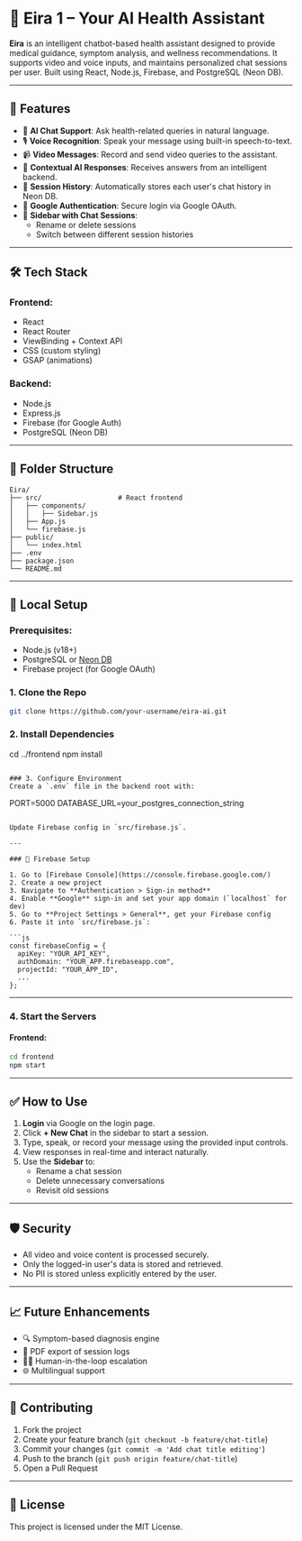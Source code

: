 # 🧠 Eira 1 – Your AI Health Assistant

**Eira** is an intelligent chatbot-based health assistant designed to provide medical guidance, symptom analysis, and wellness recommendations. It supports video and voice inputs, and maintains personalized chat sessions per user. Built using React, Node.js, Firebase, and PostgreSQL (Neon DB).

---

## 🚀 Features

- 💬 **AI Chat Support**: Ask health-related queries in natural language.
- 🎙️ **Voice Recognition**: Speak your message using built-in speech-to-text.
- 📹 **Video Messages**: Record and send video queries to the assistant.
- 🧠 **Contextual AI Responses**: Receives answers from an intelligent backend.
- 📂 **Session History**: Automatically stores each user's chat history in Neon DB.
- 🔐 **Google Authentication**: Secure login via Google OAuth.
- 📑 **Sidebar with Chat Sessions**:
  - Rename or delete sessions
  - Switch between different session histories

---

## 🛠️ Tech Stack

### Frontend:
- React
- React Router
- ViewBinding + Context API
- CSS (custom styling)
- GSAP (animations)

### Backend:
- Node.js
- Express.js
- Firebase (for Google Auth)
- PostgreSQL (Neon DB)


---

## 📁 Folder Structure

```
Eira/
├── src/                   # React frontend
│   ├── components/
│   │   ├── Sidebar.js
│   ├── App.js
│   └── firebase.js
├── public/
│   └── index.html
├── .env
├── package.json
└── README.md
```

---

## 🧪 Local Setup

### Prerequisites:
- Node.js (v18+)
- PostgreSQL or [Neon DB](https://neon.tech/)
- Firebase project (for Google OAuth)

### 1. Clone the Repo
```bash
git clone https://github.com/your-username/eira-ai.git
```

### 2. Install Dependencies

cd ../frontend
npm install
```

### 3. Configure Environment
Create a `.env` file in the backend root with:

```
PORT=5000
DATABASE_URL=your_postgres_connection_string
```

Update Firebase config in `src/firebase.js`.

---

### 🔧 Firebase Setup

1. Go to [Firebase Console](https://console.firebase.google.com/)
2. Create a new project
3. Navigate to **Authentication > Sign-in method**
4. Enable **Google** sign-in and set your app domain (`localhost` for dev)
5. Go to **Project Settings > General**, get your Firebase config
6. Paste it into `src/firebase.js`:

```js
const firebaseConfig = {
  apiKey: "YOUR_API_KEY",
  authDomain: "YOUR_APP.firebaseapp.com",
  projectId: "YOUR_APP_ID",
  ...
};
```

---

### 4. Start the Servers



#### Frontend:
```bash
cd frontend
npm start
```

---

## ✅ How to Use

1. **Login** via Google on the login page.
2. Click **+ New Chat** in the sidebar to start a session.
3. Type, speak, or record your message using the provided input controls.
4. View responses in real-time and interact naturally.
5. Use the **Sidebar** to:
   - Rename a chat session
   - Delete unnecessary conversations
   - Revisit old sessions

---

## 🛡️ Security

- All video and voice content is processed securely.
- Only the logged-in user's data is stored and retrieved.
- No PII is stored unless explicitly entered by the user.

---

## 📈 Future Enhancements

- 🔍 Symptom-based diagnosis engine
- 📄 PDF export of session logs
- 👨‍⚕️ Human-in-the-loop escalation
- 🌐 Multilingual support

---

## 🤝 Contributing

1. Fork the project
2. Create your feature branch (`git checkout -b feature/chat-title`)
3. Commit your changes (`git commit -m 'Add chat title editing'`)
4. Push to the branch (`git push origin feature/chat-title`)
5. Open a Pull Request

---


## 📄 License

This project is licensed under the MIT License.
